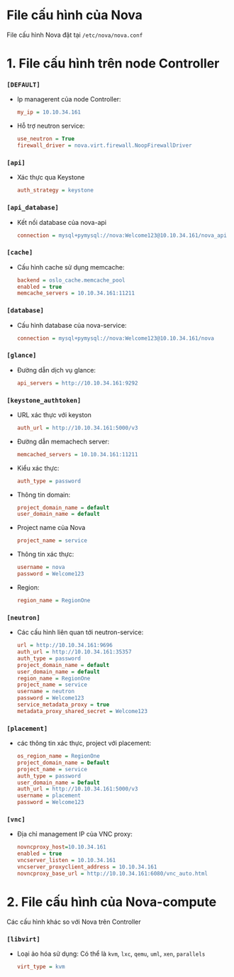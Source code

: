 # File cấu hình của Nova

File cấu hình Nova đặt tại `/etc/nova/nova.conf`


# 1. File cấu hình trên node Controller

### `[DEFAULT]`
- Ip managerent của node Controller:
    ```ini
    my_ip = 10.10.34.161
    ```

- Hỗ trợ neutron service:
    ```ini
    use_neutron = True
    firewall_driver = nova.virt.firewall.NoopFirewallDriver
    ```

### `[api]`
- Xác thực qua Keystone
    ```ini
    auth_strategy = keystone
    ```

### `[api_database]`

- Kết nối database của nova-api
    ```ini
    connection = mysql+pymysql://nova:Welcome123@10.10.34.161/nova_api
    ```

### `[cache]`
- Cấu hình cache sử dụng memcache:
    ```ini
    backend = oslo_cache.memcache_pool
    enabled = true
    memcache_servers = 10.10.34.161:11211
    ```

### `[database]`
- Cấu hình database của nova-service:
    ```ini
    connection = mysql+pymysql://nova:Welcome123@10.10.34.161/nova
    ```

### `[glance]`
- Đường dẫn dịch vụ glance:
    ```ini
    api_servers = http://10.10.34.161:9292
    ```

### `[keystone_authtoken]`
- URL xác thực với keyston
    ```ini
    auth_url = http://10.10.34.161:5000/v3
    ```

- Đường dẫn memachech server:
    ```ini
    memcached_servers = 10.10.34.161:11211
    ```

- Kiểu xác thực:
    ```ini
    auth_type = password
    ```

- Thông tin domain:
    ```ini
    project_domain_name = default
    user_domain_name = default
    ```

- Project name của Nova
    ```ini
    project_name = service
    ```

- Thông tin xác thực:
    ```ini
    username = nova
    password = Welcome123
    ```

- Region:
    ```ini
    region_name = RegionOne
    ```

### `[neutron]`
- Các cấu hình liên quan tới neutron-service:
    ```ini
    url = http://10.10.34.161:9696
    auth_url = http://10.10.34.161:35357
    auth_type = password
    project_domain_name = default
    user_domain_name = default
    region_name = RegionOne
    project_name = service
    username = neutron
    password = Welcome123
    service_metadata_proxy = true
    metadata_proxy_shared_secret = Welcome123
    ```

### `[placement]`
- các thông tin xác thực, project với placement:
    ```ini
    os_region_name = RegionOne
    project_domain_name = Default
    project_name = service
    auth_type = password
    user_domain_name = Default
    auth_url = http://10.10.34.161:5000/v3
    username = placement
    password = Welcome123
    ```

### `[vnc]`
- Địa chỉ management IP của VNC proxy:
    ```ini
    novncproxy_host=10.10.34.161
    enabled = true
    vncserver_listen = 10.10.34.161
    vncserver_proxyclient_address = 10.10.34.161
    novncproxy_base_url = http://10.10.34.161:6080/vnc_auto.html
    ```

# 2. File cấu hình của Nova-compute
Các cấu hình khác so với Nova trên Controller

### `[libvirt]`
- Loại ảo hóa sử dụng: Có thể là `kvm`, `lxc`, `qemu`, `uml`, `xen`, `parallels`
    ```ini
    virt_type = kvm
    ```
